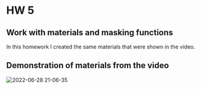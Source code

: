 # HW 5

## Work with materials and masking functions

In this homework I created the same materials that were shown in the video.

## Demonstration of materials from the video
![2022-06-28 21-06-35](https://user-images.githubusercontent.com/34779566/176252460-7c960b71-a8f0-41b0-96ab-2e8aca15320b.gif)

